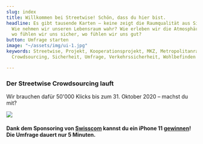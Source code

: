 ```yaml
---
slug: index
title: Willkommen bei Streetwise! Schön, dass du hier bist.
headline: Es gibt tausende Karten – keine zeigt die Raumqualität aus Sicht der Bevölkerung.
  Wie nehmen wir unseren Lebensraum wahr? Wie erleben wir die Atmosphäre eines Ortes,
  wo fühlen wir uns sicher, wo fühlen wir uns gut?
button: Umfrage starten
image: "~/assets/img/ui-1.jpg"
keywords: Streetwise, Projekt, Kooperationsprojekt, MKZ, Metropolitanraum, Zürich,
  Crowdsourcing, Sicherheit, Umfrage, Verkehrssicherheit, Wohlbefinden

---
```

### Der Streetwise Crowdsourcing lauft

Wir brauchen dafür 50'000 Klicks bis zum 31. Oktober 2020 – machst du mit?

![](/media/grant-ritchie-ii37vagPGgY-unsplash-1240px.jpg)

#### Dank dem Sponsoring von [Swisscom](https://swisscom.ch) kannst du ein iPhone 11 [gewinnen](https://streetwise.space/disclaimer#teilnahmebedingungen)! Die Umfrage dauert nur 5 Minuten.

